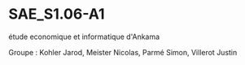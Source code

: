 # SAE_S1.06-A1
 étude economique et informatique d'Ankama

Groupe : Kohler Jarod, Meister Nicolas, Parmé Simon, Villerot Justin
